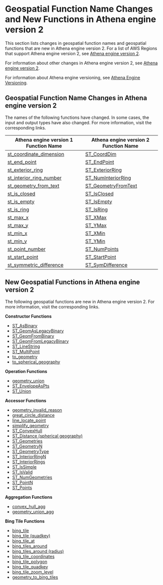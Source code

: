 # Geospatial Function Name Changes and New Functions in Athena engine version 2<a name="geospatial-functions-list-v2-function-name-changes-and-new-functions"></a>

This section lists changes in geospatial function names and geospatial functions that are new in Athena engine version 2\. For a list of AWS Regions that support Athena engine version 2, see [Athena engine version 2](engine-versions-reference.md#engine-versions-reference-0002)\. 

For information about other changes in Athena engine version 2, see [Athena engine version 2](engine-versions-reference.md#engine-versions-reference-0002)\.

For information about Athena engine versioning, see [Athena Engine Versioning](engine-versions.md)\.

## Geospatial Function Name Changes in Athena engine version 2<a name="geospatial-functions-list-v2-function-name-changes"></a>

The names of the following functions have changed\. In some cases, the input and output types have also changed\. For more information, visit the corresponding links\. 


| Athena engine version 1 Function Name | Athena engine version 2 Function Name | 
| --- | --- | 
| [st\_coordinate\_dimension](geospatial-functions-list-v1.md#st-coordinate-dimension-geometry) | [ST\_CoordDim](geospatial-functions-list-v2.md#geospatial-functions-list-v2-st-coordim) | 
| [st\_end\_point](geospatial-functions-list-v1.md#st-end-point-geometry) | [ST\_EndPoint](geospatial-functions-list-v2.md#geospatial-functions-list-v2-st-end-point) | 
| [st\_exterior\_ring](geospatial-functions-list-v1.md#st-exterior-ring-geometry) | [ST\_ExteriorRing](geospatial-functions-list-v2.md#geospatial-functions-list-v2-st-exteriorring) | 
| [st\_interior\_ring\_number](geospatial-functions-list-v1.md#st-interior-ring-number-geometry) | [ST\_NumInteriorRing](geospatial-functions-list-v2.md#geospatial-functions-list-v2-st-numinteriorring) | 
| [st\_geometry\_from\_text](geospatial-functions-list-v1.md#st-geometry-from-text-varchar) | [ST\_GeometryFromText](geospatial-functions-list-v2.md#geospatial-functions-list-v2-st-geometryfromtext) | 
| [st\_is\_closed](geospatial-functions-list-v1.md#st-is-closed-geometry) | [ST\_IsClosed](geospatial-functions-list-v2.md#geospatial-functions-list-v2-st-isclosed) | 
| [st\_is\_empty](geospatial-functions-list-v1.md#st-is-empty-geometry) | [ST\_IsEmpty](geospatial-functions-list-v2.md#geospatial-functions-list-v2-st-isempty) | 
| [st\_is\_ring](geospatial-functions-list-v1.md#st-is-ring-geometry) | [ST\_IsRing](geospatial-functions-list-v2.md#geospatial-functions-list-v2-st-isring) | 
| [st\_max\_x](geospatial-functions-list-v1.md#st-max-x-geometry) | [ST\_XMax](geospatial-functions-list-v2.md#geospatial-functions-list-v2-st-xmax) | 
| [st\_max\_y](geospatial-functions-list-v1.md#st-max-y-geometry) | [ST\_YMax](geospatial-functions-list-v2.md#geospatial-functions-list-v2-st-ymax) | 
| [st\_min\_x](geospatial-functions-list-v1.md#st-min-x-geometry) | [ST\_XMin](geospatial-functions-list-v2.md#geospatial-functions-list-v2-st-xmin) | 
| [st\_min\_y](geospatial-functions-list-v1.md#st-min-y-geometry) | [ST\_YMin](geospatial-functions-list-v2.md#geospatial-functions-list-v2-st-ymin) | 
| [st\_point\_number](geospatial-functions-list-v1.md#st-point-number-geometry) | [ST\_NumPoints](geospatial-functions-list-v2.md#geospatial-functions-list-v2-st-numpoints) | 
| [st\_start\_point](geospatial-functions-list-v1.md#st-start-point-geometry) | [ST\_StartPoint](geospatial-functions-list-v2.md#geospatial-functions-list-v2-st-startpoint) | 
| [st\_symmetric\_difference](geospatial-functions-list-v1.md#st-symmetric-difference-geometry-geometry) | [ST\_SymDifference](geospatial-functions-list-v2.md#geospatial-functions-list-v2-st-symdifference) | 

## New Geospatial Functions in Athena engine version 2<a name="geospatial-functions-list-v2-new-functions"></a>

The following geospatial functions are new in Athena engine version 2\. For more information, visit the corresponding links\.

**Constructor Functions**
+ [ST\_AsBinary](geospatial-functions-list-v2.md#geospatial-functions-list-v2-st-asbinary)
+ [ST\_GeomAsLegacyBinary](geospatial-functions-list-v2.md#geospatial-functions-list-v2-st-geomaslegacybinary)
+ [ST\_GeomFromBinary](geospatial-functions-list-v2.md#geospatial-functions-list-v2-st-geomfrombinary)
+ [ST\_GeomFromLegacyBinary](geospatial-functions-list-v2.md#geospatial-functions-list-v2-st-geomfromlegacybinary)
+ [ST\_LineString](geospatial-functions-list-v2.md#geospatial-functions-list-v2-st-linestring)
+ [ST\_MultiPoint](geospatial-functions-list-v2.md#geospatial-functions-list-v2-st-multipoint)
+ [to\_geometry](geospatial-functions-list-v2.md#geospatial-functions-list-v2-to-geometry)
+ [to\_spherical\_geography](geospatial-functions-list-v2.md#geospatial-functions-list-v2-to-spherical-geography)

**Operation Functions**
+ [geometry\_union](geospatial-functions-list-v2.md#geospatial-functions-list-v2-geometry-union)
+ [ST\_EnvelopeAsPts](geospatial-functions-list-v2.md#geospatial-functions-list-v2-st-envelopeaspts)
+ [ST\_Union](geospatial-functions-list-v2.md#geospatial-functions-list-v2-st-union)

**Accessor Functions**
+ [geometry\_invalid\_reason](geospatial-functions-list-v2.md#geospatial-functions-list-v2-geometry-invalid-reason)
+ [great\_circle\_distance](geospatial-functions-list-v2.md#geospatial-functions-list-v2-great-circle-distance)
+ [line\_locate\_point](geospatial-functions-list-v2.md#geospatial-functions-list-v2-line-locate-point)
+ [simplify\_geometry](geospatial-functions-list-v2.md#geospatial-functions-list-v2-simplify-geometry)
+ [ST\_ConvexHull](geospatial-functions-list-v2.md#geospatial-functions-list-v2-st-convexhull)
+ [ST\_Distance \(spherical geography\)](geospatial-functions-list-v2.md#geospatial-functions-list-v2-st-distance-spherical)
+ [ST\_Geometries](geospatial-functions-list-v2.md#geospatial-functions-list-v2-st-geometries)
+ [ST\_GeometryN](geospatial-functions-list-v2.md#geospatial-functions-list-v2-st-geometryn)
+ [ST\_GeometryType](geospatial-functions-list-v2.md#geospatial-functions-list-v2-st-geometrytype)
+ [ST\_InteriorRingN](geospatial-functions-list-v2.md#geospatial-functions-list-v2-st-interiorringn)
+ [ST\_InteriorRings](geospatial-functions-list-v2.md#geospatial-functions-list-v2-st-interiorrings)
+ [ST\_IsSimple](geospatial-functions-list-v2.md#geospatial-functions-list-v2-st-issimple)
+ [ST\_IsValid](geospatial-functions-list-v2.md#geospatial-functions-list-v2-st-isvalid)
+ [ST\_NumGeometries](geospatial-functions-list-v2.md#geospatial-functions-list-v2-st-numgeometries)
+ [ST\_PointN](geospatial-functions-list-v2.md#geospatial-functions-list-v2-st-pointn)
+ [ST\_Points](geospatial-functions-list-v2.md#geospatial-functions-list-v2-st-points)

**Aggregation Functions**
+ [convex\_hull\_agg](geospatial-functions-list-v2.md#geospatial-functions-list-v2-convex-hull-agg)
+ [geometry\_union\_agg](geospatial-functions-list-v2.md#geospatial-functions-list-v2-geometry-union-agg)

**Bing Tile Functions**
+ [bing\_tile](geospatial-functions-list-v2.md#geospatial-functions-list-v2-bing-tile)
+ [bing\_tile \(quadkey\)](geospatial-functions-list-v2.md#geospatial-functions-list-v2-bing-tile-quadkey)
+ [bing\_tile\_at](geospatial-functions-list-v2.md#geospatial-functions-list-v2-bing-tile-at)
+ [bing\_tiles\_around](geospatial-functions-list-v2.md#geospatial-functions-list-v2-bing-tiles-around)
+ [bing\_tiles\_around \(radius\)](geospatial-functions-list-v2.md#geospatial-functions-list-v2-bing-tiles-around-radius)
+ [bing\_tile\_coordinates](geospatial-functions-list-v2.md#geospatial-functions-list-v2-bing-tile-coordinates)
+ [bing\_tile\_polygon](geospatial-functions-list-v2.md#geospatial-functions-list-v2-bing-tile-polygon)
+ [bing\_tile\_quadkey](geospatial-functions-list-v2.md#geospatial-functions-list-v2-bing-tile-quadkey-return)
+ [bing\_tile\_zoom\_level](geospatial-functions-list-v2.md#geospatial-functions-list-v2-bing-tile-zoom-level)
+ [geometry\_to\_bing\_tiles](geospatial-functions-list-v2.md#geospatial-functions-list-v2-geometry-to-bing-tiles)
